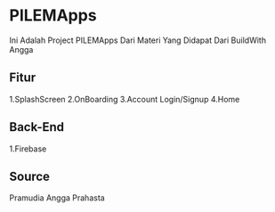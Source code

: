 # PILEMApps
Ini Adalah Project PILEMApps Dari Materi Yang Didapat Dari BuildWith Angga

## Fitur
1.SplashScreen
2.OnBoarding
3.Account Login/Signup
4.Home

## Back-End
1.Firebase

## Source
Pramudia Angga Prahasta
